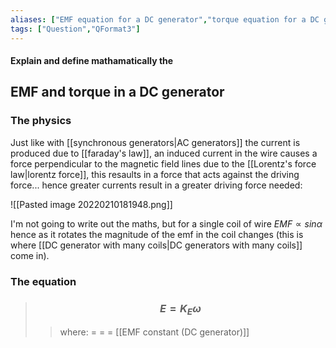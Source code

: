 ```yaml
---
aliases: ["EMF equation for a DC generator","torque equation for a DC generator"]
tags: ["Question","QFormat3"]
---
```


#### Explain and define mathamatically the
## EMF and torque in a DC generator
### The physics
Just like with [[synchronous generators|AC generators]] the current is produced due to [[faraday's law]], an induced current in the wire causes a force perpendicular to the magnetic field lines due to the [[Lorentz's force law|lorentz force]], this resaults in a force that acts against the driving force... hence greater currents result in a greater driving force needed:

![[Pasted image 20220210181948.png]]

I'm not going to write out the maths, but for a single coil of wire $EMF \propto sin\alpha$ hence as it rotates the magnitude of the emf in the coil changes (this is where [[DC generator with many coils|DC generators with many coils]] come in).

### The equation


> ### $$ E = K_{E} \omega $$ 
>> where:
>> $=$ 
>> $=$
>> $=$ [[EMF constant (DC generator)]]